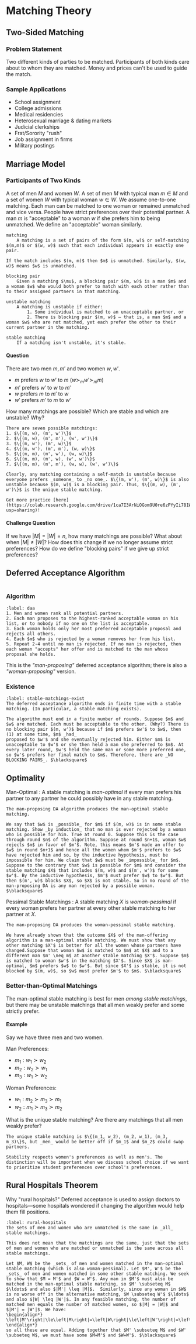 # Matching Theory

## Two-Sided Matching

### Problem Statement

Two different kinds of parties to be matched. Participants of both kinds care about to whom they are matched. Money and prices can't be used to guide the match.

### Sample Applications

* School assignment
* College admissions
* Medical residencies
* Heterosexual marriage & dating markets
* Judicial clerkships
* Frat/Sorority "rush"
* Job assignment in firms
* Military postings

## Marriage Model

### Participants of Two Kinds

A set of men $M$ and women $W$.
A set of men $M$ with typical man $m \in M$ and a set of women $W$ with typical woman $w \in W$. We assume one-to-one matching. Each man can be matched to one woman or remained unmatched and vice versa. People have strict preferences over their potential partner. A man $m$ is "acceptable" to a woman $w$ if she prefers him to being unmatched. We define an "acceptable" woman similarly.

```{glossary}
matching
    A matching is a set of pairs of the form $(m, w)$ or self-matching $(m,m)$ or $(w, w)$ such that each individual appears in exactly one pair. 
```

```{admonition} Notation
If the match includes $(m, m)$ then $m$ is unmatched. Similarly, $(w, w)$ means $w$ is unmatched.
```

```{glossary}
blocking pair
    Given a matching $\mu$, a blocking pair $(m, w)$ is a man $m$ and a woman $w$ who would both prefer to match with each other rather than to their assigned partners in that matching.

unstable matching
    A matching is unstable if either:
        1. Some individual is matched to an unacceptable partner, or 
        2. There is blocking pair $(m, w)$ – that is, a man $m$ and a woman $w$ who are not matched, yet each prefer the other to their current partner in the matching.

stable matching
    If a matching isn't unstable, it's stable.
```

#### Question

There are two men $m, m'$ and two women $w, w'$.

* $m$ prefers $w$ to $w'$ to $m$ ($w \succ_m w' \succ_m m$)
* $m'$ prefers $w'$ to $w$ to $m'$
* $w$ prefers $m$ to $m'$ to $w$
* $w'$ prefers $m'$ to $m$ to $w'$

How many matchings are possible? Which are stable and which are unstable? Why?

```{dropdown} Solution
There are seven possible matchings:
1. $\{(m, w), (m', w')\}$
2. $\{(m, w), (m', m'), (w', w')\}$
3. $\{(m, w'), (m', w)\}$
4. $\{(m, w'), (m', m'), (w, w)\}$
5. $\{(m, m), (m', w'), (w, w)\}$
6. $\{(m, m), (m', w), (w', w')\}$
7. $\{(m, m), (m', m'), (w, w), (w', w')\}$

Clearly, any matching containing a self-match is unstable because everyone prefers _someone_ to _no one_. $\{(m, w'), (m', w)\}$ is also unstable because $(m, w)$ is a blocking pair. Thus, $\{(m, w), (m', w')\}$ is the unique stable matching.
```

```{attention}
Get more practice [here](https://colab.research.google.com/drive/1ca7I3ArNiOGom9U0re6zPYyIi781W65V?usp=sharing)!
```

#### Challenge Question

If we have $|M| = |W| = n$, how many matchings are possible? What about when $|M| \neq |W|$? How does this change if we no longer assume strict preferences? How do we define "blocking pairs" if we give up strict preferences?

## Deferred Acceptance Algorithm

```{index} Deferred Acceptance Algorithm (DAA)
```

### Algorithm

```{prf:algorithm} Deferred Acceptance Algorithm (DAA)
:label: daa
1. Men and women rank all potential partners.
2. Each man proposes to the highest-ranked acceptable woman on his list, or to nobody if no one on the list is acceptable.
3. Each woman holds only her most preferred acceptable proposal and rejects all others.
4. Each $m$ who is rejected by a woman removes her from his list.
5. Repeat 2-4 until no man is rejected. If no man is rejected, then each woman "accepts" her offer and is matched to the man whose proposal she holds.
```

This is the _"man-proposing"_ deferred acceptance algorithm; there is also a _"woman-proposing"_ version.

### Existence

```{prf:theorem} Stable Matchings Exist
:label: stable-matchings-exist
The deferred acceptance algorithm ends in finite time with a stable matching. (In particular, a stable matching exists).
```

```{prf:proof}
The algorithm must end in a finite number of rounds. Suppose $m$ and $w$ are matched. Each must be acceptable to the other. (Why?) There is no blocking pair $(m, w')$ because if $m$ prefers $w'$ to $w$, then (1) at some time, $m$ _had_
proposed to $w'$ and she eventually rejected him. Either $m$ is unacceptable to $w'$ or she then held a man she preferred to $m$. At every later round, $w'$ held the same man or some more preferred one, so $w'$ prefers her final match to $m$. Therefore, there are _NO BLOCKING PAIRS_. $\blacksquare$
```

## Optimality

Man-Optimal
: A stable matching is _man-optimal_ if every man prefers his partner to any partner he could possibly have in any stable matching.

```{prf:theorem}
The man-proposing DA algorithm produces the man-optimal stable matching.
```

```{prf:proof}
We say that $w$ is _possible_ for $m$ if $(m, w)$ is in some stable matching. Show _by induction_ that no man is ever rejected by a woman who is possible for him. True at round 0. Suppose this is the case through round $n$ of the algorithm. Suppose at round $n+1$, woman $w$ rejects $m$ in favor of $m'$. Note, this means $m'$ made an offer to $w$ in round $n+1$ and hence all the women whom $m'$ prefers to $w$ have rejected him and so, by the inductive hypothesis, must be impossible for him. We claim that $w$ must be _impossible_ for $m$. Suppose to the contrary that $w$ is possible for $m$ and consider the stable matching $X$ that includes $(m, w)$ and $(m', w')$ for some $w'$. By the inductive hypothesis, $m'$ must prefer $w$ to $w'$. But then $(m', w)$ blocks $X$, so $X$ is not stable. So in no round of the man-proposing DA is any man rejected by a possible woman. $\blacksquare$
```

Pessimal Stable Matchings
: A stable matching $X$ is _woman-pessimal_ if every woman prefers her partner at every other stable matching to her partner at $X$.

```{prf:theorem}
The man-proposing DA produces the woman-pessimal stable matching.
```

```{prf:proof}
We have already shown that the outcome $X$ of the man-offering algorithm is a man-optimal stable matching. We must show that any other matching $X'$ is better for all the women whose partners have changed.Suppose that woman $w$ is matched to $m$ at $X$ and to a different man $m' \neq m$ at another stable matching $X'$. Suppose $m$ is matched to woman $w'$ in the matching $X'$. Since $X$ is man-optimal, $m$ prefers $w$ to $w'$. But since $X'$ is stable, it is not blocked by $(m, w)$, so $w$ must prefer $m'$ to $m$. $\blacksquare$ 
```

### Better-than-Optimal Matchings

The man-optimal stable matching is best for men _among stable matchings_, but there may be unstable matchings that all men weakly prefer and some strictly prefer.

#### Example

Say we have three men and two women.

Man Preferences:

* $m_1: w_1 \succ w_2$
* $m_2: w_2 \succ w_1$
* $m_3: w_1 \succ w_2$

Woman Preferences:

* $w_1: m_2 \succ m_3 \succ m_1$
* $w_2: m_1 \succ m_3 \succ m_2$

What is the unique stable matching? Are there any matchings that all men weakly prefer?

```{dropdown} Solution
The unique stable matching is $\{(m_1, w_2), (m_2, w_1), (m_3, m_3)\}$, but _men_ would be better off if $m_1$ and $m_2$ could swap partners.
```

```{admonition} Lesson
Stability respects women's preferences as well as men's. The distinction will be important when we discuss school choice if we want to prioritize student preferences over school's preferences.
```

## Rural Hospitals Theorem

Why "rural hospitals?" Deferred acceptance is used to assign doctors to hospitals—some hospitals wondered if changing the algorithm would help them fill positions.

```{prf:theorem} Rural Hospitals Theorem
:label: rural-hospitals
The sets of men and women who are unmatched is the same in _all_ stable matchings.
```

```{warning}
This does not mean that the matchings are the same, just that the sets of men and women who are matched or unmatched is the same across all stable matchings.
```

```{prf:proof}
Let $M, W$ be the _sets_ of men and women matched in the man-optimal stable matching (which is also woman-pessimal). Let $M', W'$ be the _sets_ of men and women matched in some other stable matching. We seek to show that $M = M'$ and $W = W'$. Any man in $M'$ must also be matched in the man-optimal stable matching, so $M' \subseteq M$ $\ldots$ and also $|M'| \leq |M|$.  Similarly, since any woman in $W$ is no worse off in the alternative matching, $W \subseteq W'$ $\ldots$ and also $|W| \leq |W'|$. In any feasible matching, the number of matched men equals the number of matched women, so $|M| = |W|$ and $|M'| = |W'|$. We have: 
\begin{align*}
\left|M'\right|\le\left|M\right|=\left|W\right|\le\left|W'\right|=\left|M'\right|,
\end{align*}
so all these are equal. Adding together that $M' \subseteq M$ and $W' \subseteq W$, we must have some $M=M'$ and $W=W'$. $\blacksquare$
```
